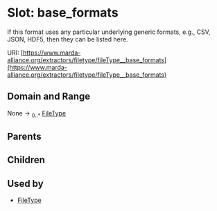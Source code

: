 
# Slot: base_formats


If this format uses any particular underlying generic formats, e.g., CSV, JSON, HDF5, then they can be listed here.

URI: [https://www.marda-alliance.org/extractors/filetype/fileType__base_formats](https://www.marda-alliance.org/extractors/filetype/fileType__base_formats)


## Domain and Range

None &#8594;  <sub>0..\*</sub> [FileType](FileType.md)

## Parents


## Children


## Used by

 * [FileType](FileType.md)
